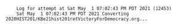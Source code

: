         Log for attempt at Sat May  1 07:02:43 PM PDT 2021 (12453)
        Sat May  1 07:02:43 PM PDT 2021 Converting 2020HIST201/KBe21hist201retVictoryForDemocracy.org...
